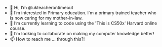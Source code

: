 - 👋 Hi, I’m @ukteacherontimeout
- 👀 I’m interested in Primary education. I'm a primary trained teacher who is now caring for my mother-in-law.
- 🌱 I’m currently learning to code using the 'This is CS50x' Harvard online course. 
- 💞️ I’m looking to collaborate on making my computer knowledge better!
- 📫 How to reach me ... through this?!

<!---
ukteacherontimeout/ukteacherontimeout is a ✨ special ✨ repository because its `README.md` (this file) appears on your GitHub profile.
You can click the Preview link to take a look at your changes.
--->
